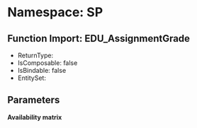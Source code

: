 # Namespace: SP

## Function Import: EDU_AssignmentGrade

- ReturnType: 
- IsComposable: false
- IsBindable: false
- EntitySet: 

## Parameters

**Availability matrix**

